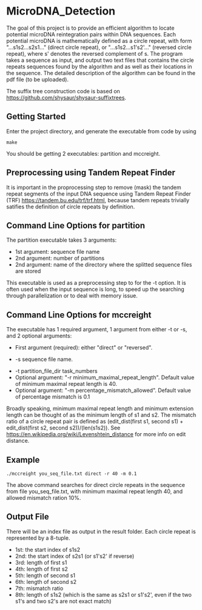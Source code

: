 # MicroDNA_Detection

The goal of this project is to provide an efficient algorithm to locate potential microDNA reintegration pairs within DNA sequences. Each potential microDNA is mathematically defined as a circle repeat, with form "...s1s2...s2s1..." (direct circle repeat), or "...s1s2...s1's2'..." (reversed circle repeat), where s' denotes the reversed complement of s. The program takes a sequence as input, and output two text files that contains the circle repeats sequences found by the algorithm and as well as their locations in the sequence. The detailed description of the algorithm can be found in the pdf file (to be uploaded).

The suffix tree construction code is based on https://github.com/shysaur/shysaur-suffixtrees.



## Getting Started

Enter the project directory, and generate the executable from code by using 
```
make
```
You should be getting 2 executables: partition and mccreight.

## Preprocessing using Tandem Repeat Finder
It is important in the proprocessing step to remove (mask) the tandem repeat segments of the input DNA sequence using Tandem Repeat Finder (TRF) https://tandem.bu.edu/trf/trf.html, because tandem repeats trivially satifies the definition of circle repeats by definition. 

## Command Line Options for partition
The partition executable takes 3 arguments:
* 1st argument: sequence file name
* 2nd argument: number of partitions
* 2nd argument: name of the directory where the splitted sequence files are stored

This executable is used as a preprocessing step to for the -t option. It is often used when the input sequence is long, to speed up the searching through parallelization or to deal with memory issue.

## Command Line Options for mccreight

The executable has 1 required argument, 1 argument from either -t or -s, and 2 optional arguments:
* First argument (required): either "direct" or "reversed". 
<!---
If "direct", then the program will search direct circle repeats (of form "...s1s2...s2s1..."); if "reversed", the program will search reversed circle repeats (of form "...s1s2...s1^(-1)s2^(-1)...").
-->

* -s sequence file name. 
<!---
The file should contain the DNA sequence in which you search the circle repeats; note that any characters that are not A, T, C, G are filtered out in the preprocessing.
-->
* -t partition_file_dir task_numbers
* Optional argument: "-r minimum_maximal_repeat_length". Default value of minimum maximal repeat length is 40.
* Optional argument: "-m percentage_mismatch_allowed". Default value of percentage mismatch is 0.1

Broadly speaking, minimum maximal repeat length and minimum extension length can be thought of as the minimum length of s1 and s2. The mismatch ratio of a circle repeat pair is defined as  (edit_dist(first s1, second s1) + edit_dist(first s2, second s2))/(len(s1s2)). See https://en.wikipedia.org/wiki/Levenshtein_distance for more info on edit distance.

## Example
```
./mccreight you_seq_file.txt direct -r 40 -m 0.1
```

The above command searches for direct circle repeats in the sequence from file you_seq_file.txt, with minimum maximal repeat length 40, and allowed mismatch ration 10%.

## Output File
There will be an index file as output in the result folder. Each circle repeat is represented by a 8-tuple.
* 1st: the start index of s1s2
* 2nd: the start index of s2s1 (or s1's2' if reverse)
* 3rd: length of first s1
* 4th: length of first s2
* 5th: length of second s1
* 6th: length of second s2
* 7th: mismatch ratio
* 8th: length of s1s2 (which is the same as s2s1 or s1's2', even if the two s1's and two s2's are not exact match)


